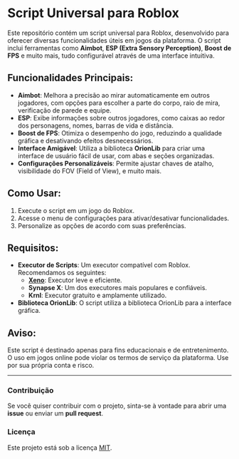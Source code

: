 # Script Universal para Roblox

Este repositório contém um script universal para Roblox, desenvolvido para oferecer diversas funcionalidades úteis em jogos da plataforma. O script inclui ferramentas como **Aimbot**, **ESP (Extra Sensory Perception)**, **Boost de FPS** e muito mais, tudo configurável através de uma interface intuitiva.

## Funcionalidades Principais:
- **Aimbot**: Melhora a precisão ao mirar automaticamente em outros jogadores, com opções para escolher a parte do corpo, raio de mira, verificação de parede e equipe.
- **ESP**: Exibe informações sobre outros jogadores, como caixas ao redor dos personagens, nomes, barras de vida e distância.
- **Boost de FPS**: Otimiza o desempenho do jogo, reduzindo a qualidade gráfica e desativando efeitos desnecessários.
- **Interface Amigável**: Utiliza a biblioteca **OrionLib** para criar uma interface de usuário fácil de usar, com abas e seções organizadas.
- **Configurações Personalizáveis**: Permite ajustar chaves de atalho, visibilidade do FOV (Field of View), e muito mais.

## Como Usar:
1. Execute o script em um jogo do Roblox.
2. Acesse o menu de configurações para ativar/desativar funcionalidades.
3. Personalize as opções de acordo com suas preferências.

## Requisitos:
- **Executor de Scripts**: Um executor compatível com Roblox. Recomendamos os seguintes:
  - **[Xeno](https://github.com/rlz-ve/x/releases/download/v1.1.0F2/Xeno-v1.1.0-x64.zip)**: Executor leve e eficiente.
  - **Synapse X**: Um dos executores mais populares e confiáveis.
  - **Krnl**: Executor gratuito e amplamente utilizado.
- **Biblioteca OrionLib**: O script utiliza a biblioteca OrionLib para a interface gráfica.

## Aviso:
Este script é destinado apenas para fins educacionais e de entretenimento. O uso em jogos online pode violar os termos de serviço da plataforma. Use por sua própria conta e risco.

---

### Contribuição
Se você quiser contribuir com o projeto, sinta-se à vontade para abrir uma **issue** ou enviar um **pull request**.

### Licença
Este projeto está sob a licença [MIT](LICENSE).

